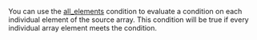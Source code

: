 You can use the [all\_elements](https://www.drupal.org/docs/contributed-modules/migrate-conditions/migrate-conditions-condition-plugins/all-elements) condition to evaluate a condition on each individual element of the source array. This condition will be true if every individual array element meets the condition.